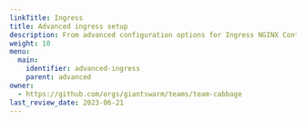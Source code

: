 ```yaml
---
linkTitle: Ingress
title: Advanced ingress setup
description: From advanced configuration options for Ingress NGINX Controller, to running multiple Ingress NGINX Controller, this sections provides some great depth around ingress.
weight: 10
menu:
  main:
    identifier: advanced-ingress
    parent: advanced
owner:
  - https://github.com/orgs/giantswarm/teams/team-cabbage
last_review_date: 2023-06-21
---
```

